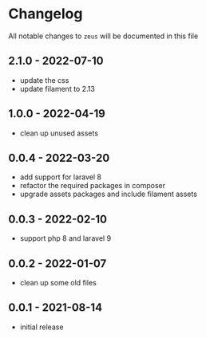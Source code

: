 # Changelog

All notable changes to `zeus` will be documented in this file

## 2.1.0 - 2022-07-10

- update the css 
- update filament to 2.13

## 1.0.0 - 2022-04-19

- clean up unused assets

## 0.0.4 - 2022-03-20

- add support for laravel 8
- refactor the required packages in composer
- upgrade assets packages and include filament assets

## 0.0.3 - 2022-02-10

- support php 8 and laravel 9

## 0.0.2 - 2022-01-07

- clean up some old files

## 0.0.1 - 2021-08-14

- initial release
